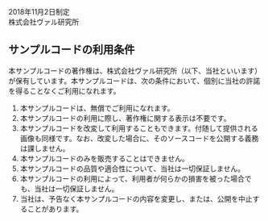 2018年11月2日制定  
株式会社ヴァル研究所

## サンプルコードの利用条件

本サンプルコードの著作権は、株式会社ヴァル研究所（以下、当社といいます）が保有しています。本サンプルコードは、次の条件において、個別に当社の許諾を得ることなくご利用になれます。

1. 本サンプルコードは、無償でご利用になれます。
1. 本サンプルコードの利用に際し、著作権に関する表示は不要です。
1. 本サンプルコードを改変して利用することもできます。付随して提供される画像も同様です。なお、改変した場合に、そのソースコードを公開する義務は課しません。
1. 本サンプルコードのみを販売することはできません。
1. 本サンプルコードの品質や適合性について、当社は一切保証しません。
1. 本サンプルコードの利用によって、利用者が何らかの損害を被った場合でも、当社は一切保証しません。
1. 当社は、予告なく本サンプルコードの内容を変更し、または、公開を中止することがあります。
